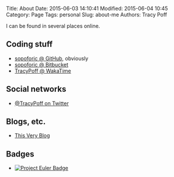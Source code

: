 Title: About
Date: 2015-06-03 14:10:41
Modified: 2015-06-04 10:45
Category: Page
Tags: personal
Slug: about-me
Authors: Tracy Poff

I can be found in several places online.

## Coding stuff

* [sopoforic @ GitHub](https://github.com/sopoforic), obviously
* [sopoforic @ Bitbucket](https://bitbucket.org/sopoforic/)
* [TracyPoff @ WakaTime](https://wakatime.com/@TracyPoff)

## Social networks

* [@TracyPoff on Twitter](https://twitter.com/TracyPoff)

## Blogs, etc.

* [This Very Blog](https://sopoforic.github.io/)

## Badges

* [![Project Euler Badge](https://projecteuler.net/profile/tpoff.png)](https://projecteuler.net/)
